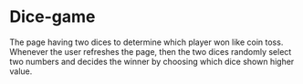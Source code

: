 # Dice-game
The page having two dices to determine which player won like coin toss. Whenever the user refreshes the page, then the two dices randomly select two numbers and decides the winner by choosing which dice shown higher value.
